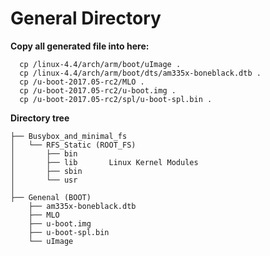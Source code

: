 <h1> General Directory</h1>

**Copy all generated file into here:**

```shell
  cp /linux-4.4/arch/arm/boot/uImage .
  cp /linux-4.4/arch/arm/boot/dts/am335x-boneblack.dtb .
  cp /u-boot-2017.05-rc2/MLO .
  cp /u-boot-2017.05-rc2/u-boot.img .
  cp /u-boot-2017.05-rc2/spl/u-boot-spl.bin .
```
**Directory tree**
```text
├── Busybox_and_minimal_fs
│   └── RFS_Static (ROOT_FS)
│       ├── bin
│       ├── lib       Linux Kernel Modules
│       ├── sbin
│       └── usr
│
├── Genenal (BOOT)
    ├── am335x-boneblack.dtb
    ├── MLO
    ├── u-boot.img
    ├── u-boot-spl.bin
    └── uImage
```

